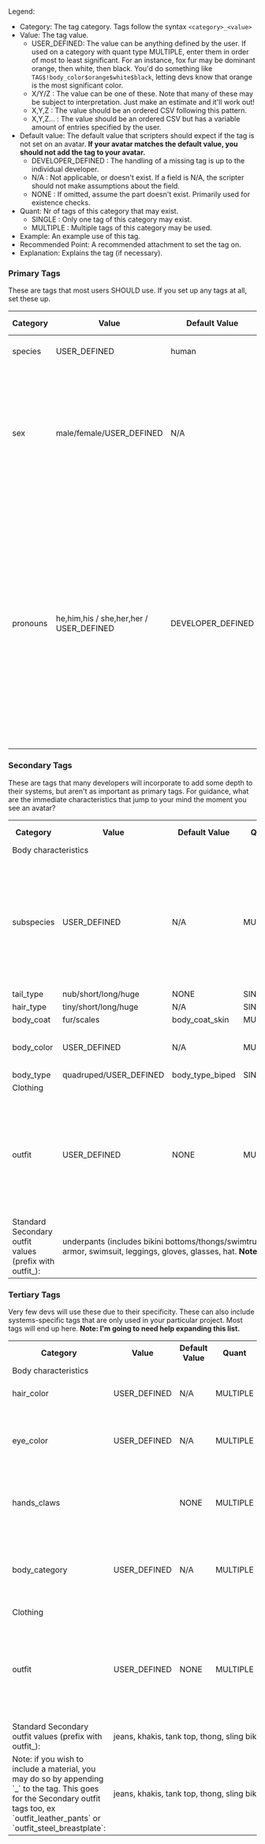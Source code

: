 Legend:
- Category: The tag category. Tags follow the syntax `<category>_<value>`
- Value: The tag value.
  - USER_DEFINED: The value can be anything defined by the user. If used on a category with quant type MULTIPLE, enter them in order of most to least significant. For an instance, fox fur may be dominant orange, then white, then black. You'd do something like `TAG$!body_color$orange$white$black`, letting devs know that orange is the most significant color.
  - X/Y/Z : The value can be one of these. Note that many of these may be subject to interpretation. Just make an estimate and it'll work out!
  - X,Y,Z : The value should be an ordered CSV following this pattern.
  - X,Y,Z... : The value should be an ordered CSV but has a variable amount of entries specified by the user.
- Default value: The default value that scripters should expect if the tag is not set on an avatar. **If your avatar matches the default value, you should not add the tag to your avatar.**
  - DEVELOPER_DEFINED : The handling of a missing tag is up to the individual developer.
  - N/A : Not applicable, or doesn't exist. If a field is N/A, the scripter should not make assumptions about the field.
  - NONE : If omitted, assume the part doesn't exist. Primarily used for existence checks.
- Quant: Nr of tags of this category that may exist.
  - SINGLE : Only one tag of this category may exist.
  - MULTIPLE : Multiple tags of this category may be used.
- Example: An example use of this tag.
- Recommended Point: A recommended attachment to set the tag on.
- Explanation: Explains the tag (if necessary).

### Primary Tags
These are tags that most users SHOULD use. If you set up any tags at all, set these up.

| Category | Value | Default Value | Quant | Example | Recommended Point | Explanation |
| --- | --- | --- | --- | --- | --- | --- |
| species | USER_DEFINED | human | SINGLE | species_fox | Body | Sets your avatar's species. |
| sex | male/female/USER_DEFINED | N/A | SINGLE | sex_male | Body | Sets your avatars physical sex. Note: The adult tagset has a "bits" tag which is more granular than this, and should be prioritized over this tag for adult projects. |
| pronouns | he,him,his / she,her,her / USER_DEFINED | DEVELOPER_DEFINED | SINGLE | pronouns_he,him,his | Body | Most users can omit this tag. The default value is left up to individual devs, because I'm not touching this subject. If you're not happy with the dev's implementation you can set it explicitly. Assuming the pronouns are he,him,his, the examples in order would be pronouns that fit "he is a cat", "it's him, the cat", "it's his cat". |



### Secondary Tags
These are tags that many developers will incorporate to add some depth to their systems, but aren't as important as primary tags. For guidance, what are the immediate characteristics that jump to your mind the moment you see an avatar?

<!-- 
  <tr> <td>category</td> <td>value</td> <td>default</td> <td>quant</td> <td>ex</td> <td>point</td> <td>expl</td> </tr> 
-->

<table>
  
  <tr><th>Category</th><th>Value</th><th>Default Value</th><th>Quant</th><th>Example</th><th>Recommended Point</th><th>Explanation</th></tr>
  
  <tr><td colspan="7">Body characteristics</td></tr>
  <tr> <td>subspecies</td> <td>USER_DEFINED</td> <td>N/A</td> <td>MULTIPLE</td> <td>subspecies_equine</td> <td>Body</td> <td>Gives NPCs a bit more leeway when determining your species. Like if an NPC wants to have a cat specific reaction, it could check for subspecies_equine instead of keeping a list of every type of cat for the species tag.</td> </tr>
  <tr> <td>tail_type</td> <td>nub/short/long/huge</td> <td>NONE</td> <td>SINGLE</td> <td>tail_nub</td> <td>Tail</td> <td>Tail type.</td> </tr>
  <tr> <td>hair_type</td> <td>tiny/short/long/huge</td> <td>N/A</td> <td>SINGLE</td> <td>hair_long</td> <td>Hair</td> <td>Hair type.</td> </tr>
  <tr> <td>body_coat</td> <td>fur/scales</td> <td>body_coat_skin</td> <td>MULTIPLE</td> <td>body_coat_fur</td> <td>Body</td> <td>Skin/fur type</td> </tr>
  <tr> <td>body_color</td> <td>USER_DEFINED</td> <td>N/A</td> <td>MULTIPLE</td> <td>body_color_orange</td> <td>Body</td> <td>When tagging multiple colors, tag them in order of significance.</td> </tr>
  <tr> <td>body_type</td> <td>quadruped/USER_DEFINED</td> <td>body_type_biped</td> <td>SINGLE</td> <td>body_type_quadruped</td> <td>Body</td> <td></td> </tr>
  
  
  <tr><td colspan="7">Clothing</td></tr>
  <tr> <td>outfit</td> <td>USER_DEFINED</td> <td>NONE</td> <td>MULTIPLE</td> <td>outfit_pants</td> <td>Outfit</td> <td>The Secondary outfit tag should contain generalized information about your outfit. The values below are standardized. Note: There is also a Tertiary outfit tag with more granual data.</td> </tr>
  <tr> <td>Standard Secondary outfit values (prefix with outfit_):</td> <td colspan="6">
    underpants (includes bikini bottoms/thongs/swimtrunks etc), skirt, dress, bodysuit, bra (includes bikini tops), shirt, jacket, armor, swimsuit, leggings, gloves, glasses, hat. <b>Note: I'll need help expanding this</b>
  </td> </tr>
  
</table>



### Tertiary Tags
Very few devs will use these due to their specificity. These can also include systems-specific tags that are only used in your particular project. Most tags will end up here. **Note: I'm going to need help expanding this list.**

<table>
  
  <tr><th>Category</th><th>Value</th><th>Default Value</th><th>Quant</th><th>Example</th><th>Recommended Point</th><th>Explanation</th></tr>
  
  <tr><td colspan="7">Body characteristics</td></tr>
  <tr> <td>hair_color</td> <td>USER_DEFINED</td> <td>N/A</td> <td>MULTIPLE</td> <td>hair_color_black</td> <td>Hair</td> <td>Name of the color of your hair.</td> </tr>
  <tr> <td>eye_color</td> <td>USER_DEFINED</td> <td>N/A</td> <td>MULTIPLE</td> <td>eye_color_green</td> <td>Head</td> <td>Name of the color of your eyes. If heterochromic, tag left first, then right.</td> </tr>
  <tr> <td>hands_claws</td> <td></td> <td>NONE</td> <td>MULTIPLE</td> <td>eye_color_green</td> <td>Head</td> <td>Name of the color of your eyes. If heterochromic, tag left first, then right.</td> </tr>
  <tr> <td>body_category</td> <td>USER_DEFINED</td> <td>N/A</td> <td>MULTIPLE</td> <td>body_type_mobian</td> <td>Body</td> <td>Can be used to denote artistic style of your body. Such as "my little pony", "anime" etc.</td> </tr>
  
  
  <tr><td colspan="7">Clothing</td></tr>
  <tr> <td>outfit</td> <td>USER_DEFINED</td> <td>NONE</td> <td>MULTIPLE</td> <td>outfit_tank top</td> <td>Outfit</td> <td>The Tertiary outfit tag should contain specific information about your outfit. The values below are standardized.</td> </tr>
  <tr> <td>Standard Secondary outfit values (prefix with outfit_):</td> <td colspan="6">
    jeans, khakis, tank top, thong, sling bikini, breastplate, crotchplate
  </td> </tr>
  <tr> <td>Note: if you wish to include a material, you may do so by appending `_<material>` to the tag. This goes for the Secondary outfit tags too, ex `outfit_leather_pants` or `outfit_steel_breastplate`:</td> <td colspan="6">
    jeans, khakis, tank top, thong, sling bikini... todo: suggest more standard options here
  </td> </tr>
  
  
</table>

